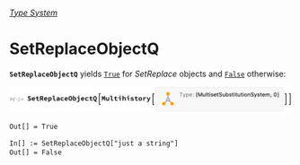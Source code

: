 ###### [Type System](README.md)

# SetReplaceObjectQ

**`SetReplaceObjectQ`** yields [`True`](https://reference.wolfram.com/language/ref/True.html) for *SetReplace* objects
and [`False`](https://reference.wolfram.com/language/ref/False.html) otherwise:

<img src="/Documentation/Images/SetReplaceObjectQOfMultihistory.png" width="645.6">

```wl
Out[] = True
```

```wl
In[] := SetReplaceObjectQ["just a string"]
Out[] = False
```
